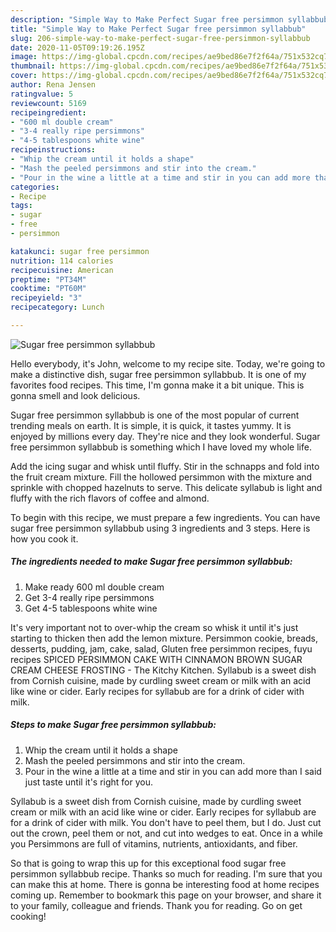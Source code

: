 ```yaml
---
description: "Simple Way to Make Perfect Sugar free persimmon syllabbub"
title: "Simple Way to Make Perfect Sugar free persimmon syllabbub"
slug: 206-simple-way-to-make-perfect-sugar-free-persimmon-syllabbub
date: 2020-11-05T09:19:26.195Z
image: https://img-global.cpcdn.com/recipes/ae9bed86e7f2f64a/751x532cq70/sugar-free-persimmon-syllabbub-recipe-main-photo.jpg
thumbnail: https://img-global.cpcdn.com/recipes/ae9bed86e7f2f64a/751x532cq70/sugar-free-persimmon-syllabbub-recipe-main-photo.jpg
cover: https://img-global.cpcdn.com/recipes/ae9bed86e7f2f64a/751x532cq70/sugar-free-persimmon-syllabbub-recipe-main-photo.jpg
author: Rena Jensen
ratingvalue: 5
reviewcount: 5169
recipeingredient:
- "600 ml double cream"
- "3-4 really ripe persimmons"
- "4-5 tablespoons white wine"
recipeinstructions:
- "Whip the cream until it holds a shape"
- "Mash the peeled persimmons and stir into the cream."
- "Pour in the wine a little at a time and stir in you can add more than I said just taste until it&#39;s right for you."
categories:
- Recipe
tags:
- sugar
- free
- persimmon

katakunci: sugar free persimmon 
nutrition: 114 calories
recipecuisine: American
preptime: "PT34M"
cooktime: "PT60M"
recipeyield: "3"
recipecategory: Lunch

---
```



![Sugar free persimmon syllabbub](https://img-global.cpcdn.com/recipes/ae9bed86e7f2f64a/751x532cq70/sugar-free-persimmon-syllabbub-recipe-main-photo.jpg)

Hello everybody, it's John, welcome to my recipe site. Today, we're going to make a distinctive dish, sugar free persimmon syllabbub. It is one of my favorites food recipes. This time, I'm gonna make it a bit unique. This is gonna smell and look delicious.

Sugar free persimmon syllabbub is one of the most popular of current trending meals on earth. It is simple, it is quick, it tastes yummy. It is enjoyed by millions every day. They're nice and they look wonderful. Sugar free persimmon syllabbub is something which I have loved my whole life.

Add the icing sugar and whisk until fluffy. Stir in the schnapps and fold into the fruit cream mixture. Fill the hollowed persimmon with the mixture and sprinkle with chopped hazelnuts to serve. This delicate syllabub is light and fluffy with the rich flavors of coffee and almond.


To begin with this recipe, we must prepare a few ingredients. You can have sugar free persimmon syllabbub using 3 ingredients and 3 steps. Here is how you cook it.

<!--inarticleads1-->

##### The ingredients needed to make Sugar free persimmon syllabbub:

1. Make ready 600 ml double cream
1. Get 3-4 really ripe persimmons
1. Get 4-5 tablespoons white wine


It&#39;s very important not to over-whip the cream so whisk it until it&#39;s just starting to thicken then add the lemon mixture. Persimmon cookie, breads, desserts, pudding, jam, cake, salad, Gluten free persimmon recipes, fuyu recipes SPICED PERSIMMON CAKE WITH CINNAMON BROWN SUGAR CREAM CHEESE FROSTING - The Kitchy Kitchen. Syllabub is a sweet dish from Cornish cuisine, made by curdling sweet cream or milk with an acid like wine or cider. Early recipes for syllabub are for a drink of cider with milk. 

<!--inarticleads2-->

##### Steps to make Sugar free persimmon syllabbub:

1. Whip the cream until it holds a shape
1. Mash the peeled persimmons and stir into the cream.
1. Pour in the wine a little at a time and stir in you can add more than I said just taste until it&#39;s right for you.


Syllabub is a sweet dish from Cornish cuisine, made by curdling sweet cream or milk with an acid like wine or cider. Early recipes for syllabub are for a drink of cider with milk. You don&#39;t have to peel them, but I do. Just cut out the crown, peel them or not, and cut into wedges to eat. Once in a while you Persimmons are full of vitamins, nutrients, antioxidants, and fiber. 

So that is going to wrap this up for this exceptional food sugar free persimmon syllabbub recipe. Thanks so much for reading. I'm sure that you can make this at home. There is gonna be interesting food at home recipes coming up. Remember to bookmark this page on your browser, and share it to your family, colleague and friends. Thank you for reading. Go on get cooking!
